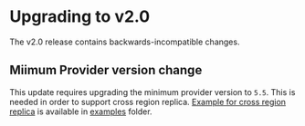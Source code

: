 # Upgrading to v2.0

The v2.0 release contains backwards-incompatible changes.

## Miimum Provider version change
This update requires upgrading the minimum provider version to `5.5`. This is needed in order to support cross region replica. [Example for cross region replica](../examples/simple_example/) is available in [examples](../examples/) folder.
